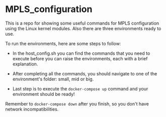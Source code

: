 # MPLS_configuration

This is a repo for showing some useful commands for MPLS configuration using the Linux kernel modules.
Also there are three environments ready to use.

To run the environments, here are some steps to follow:

- In the host_config.sh you can find the commands that you need to execute before you can raise the environments, each with a brief explanation.

- After completing all the commands, you should navigate to one of the environment's folder: small, mid or big.

- Last step is to execute the ```docker-compose up``` command and your environment should be ready!

Remember to ```docker-compose down``` after you finish, so you don't have network incompatibilities.
